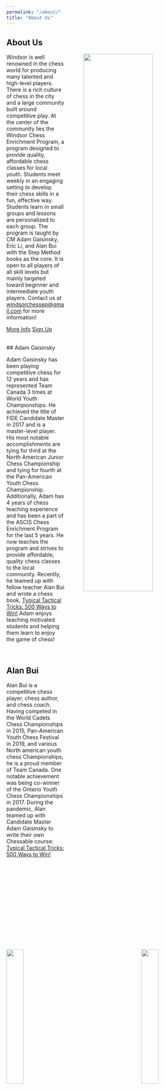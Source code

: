 ```yaml
---
permalink: "/about/"
title: "About Us"
---
```


## About Us

<img style="float: right; padding-left: 50px" src="https://alanbui1.github.io/chess-website/assets/images/teamPhoto.png"  width="60%" height="60%" >

Windsor is well renowned in the chess world for producing many talented and high-level players. There is a rich culture of chess in the city and a large community built around competitive play. At the center of the community lies the Windsor Chess Enrichment Program, a program designed to provide quality, affordable chess classes for local youth. Students meet weekly in an engaging setting to develop their chess skills in a fun, effective way. Students learn in small groups and lessons are personalized to each group. The program is taught by CM Adam Gaisinsky, Eric Li, and Alan Bui with the Step Method books as the core. It is open to all players of all skill levels but mainly targeted toward beginner and intermediate youth players. Contact us at windsorchessep@gmail.com for more information!

<a href = "/chess-website/wintercep/" class="btn btn--light-outline btn--large">More Info</a>
<a href = "https://docs.google.com/forms/d/1jHFzoAJA7l3S7YptS1TeFLmq9IKzNxYYoxISb2-VP_4" class="btn btn--light-outline btn--large">Sign Up</a>

<br>
## Adam Gaisinsky
<br>
<img style="float: left; padding-right: 50px" src="https://alanbui1.github.io/chess-website/assets/images/adam2.png"  width="30%" height="30%" >

Adam Gaisinsky has been playing competitive chess for 12 years and has represented Team Canada 3 times at World Youth Championships. He achieved the title of FIDE Candidate Master in 2017 and is a master-level player. His most notable accomplishments are tying for third at the North American Junior Chess Championship and tying for fourth at the Pan-American Youth Chess Championship. Additionally, Adam has 4 years of chess teaching experience and has been a part of the ASCIS Chess Enrichment Program for the last 5 years. He now teaches the program and strives to provide affordable, quality chess classes to the local community. Recently, he teamed up with fellow teacher Alan Bui and wrote a chess book, [Typical Tactical Tricks: 500 Ways to Win!](https://www.chessable.com/typical-tactical-tricks-500-ways-to-win/course/77784/) Adam enjoys teaching motivated students and helping them learn to enjoy the game of chess!


<br>

## Alan Bui

<img style="float: right; padding-left: 50px" src="https://alanbui1.github.io/chess-website/assets/images/alan.JPEG"  width="30%" height="30%" >

Alan Bui is a competitive chess player, chess author, and chess coach. Having competed in the World Cadets Chess Championships in 2015, Pan-American Youth Chess Festival in 2019, and various North american youth chess Championships, he is a proud member of Team Canada. One notable achievement was being co-winner of the Ontario Youth Chess Championships in 2017. During the pandemic, Alan teamed up with Candidate Master Adam Gaisinsky to write their own Chessable course: [Typical Tactical Tricks: 500 Ways to Win!](https://www.chessable.com/typical-tactical-tricks-500-ways-to-win/course/77784/)

<!-- <br>

## Eric Li

<br>
<img style="float: left; padding-right: 50px" src="https://alanbui1.github.io/chess-website/assets/images/alan.JPEG"  width="30%" height="30%" >

Eric Li is a competitive chess player and coach and has been playing chess for 15 years. He has represented Team Canada 
multiple times on the world stage and is a master-level player. His best tournaments include finishing third in the 2019
Pan-American Youth Chess Championship U18 and fourth in the 2017 Canadian Youth Chess Championship U16 Open. He earned the title of
FIDE Candidate Master in 2022 and has been teaching chess for over 5 years. Eric teaches the beginner class here at the program 
and hopes to excite and improve the next generation of Windsor kids about chess!  -->